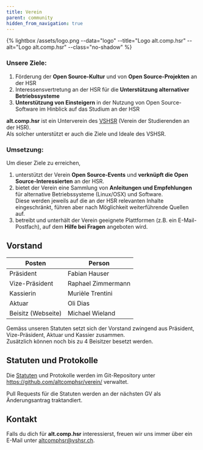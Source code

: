 ```yaml
---
title: Verein
parent: community
hidden_from_navigation: true
---
```


{% lightbox /assets/logo.png --data="logo" --title="Logo alt.comp.hsr" --alt="Logo alt.comp.hsr" --class="no-shadow" %}

### Unsere Ziele:

1. Förderung der **Open Source-Kultur** und von **Open Source-Projekten** an der HSR
2. Interessensvertretung an der HSR für die **Unterstützung alternativer Betriebssysteme**
3. **Unterstützung von Einsteigern** in der Nutzung von Open Source-Software im Hinblick auf das Studium an der HSR

**alt.comp.hsr** ist ein Unterverein des [VSHSR](http://www.vshsr.ch/) (Verein der Studierenden an der HSR).  
Als solcher unterstützt er auch die Ziele und Ideale des VSHSR.


### Umsetzung:

Um dieser Ziele zu erreichen,

1. unterstützt der Verein **Open Source-Events** und **verknüpft die Open Source-Interessierten** an der HSR.
2. bietet der Verein eine Sammlung von **Anleitungen und Empfehlungen** für alternative Betriebssysteme (Linux/OSX) und Software.  
   Diese werden jeweils auf die an der HSR relevanten Inhalte eingeschränkt, führen aber nach Möglichkeit weiterführende Quellen auf.
3. betreibt und unterhält der Verein geeignete Plattformen (z.B. ein E-Mail-Postfach), auf dem **Hilfe bei Fragen** angeboten wird.


## Vorstand

Posten | Person
------ | ------
Präsident | Fabian Hauser
Vize-Präsident | Raphael Zimmermann
Kassierin | Murièle Trentini
Aktuar  | Oli Dias
Beisitz (Webseite) | Michael Wieland

Gemäss unseren Statuten setzt sich der Vorstand zwingend aus Präsident, Vize-Präsident, Aktuar und Kassier zusammen.  
Zusätzlich können noch bis zu 4 Beisitzer besetzt werden.

## Statuten und Protokolle

Die [Statuten](/assets/verein/statuten.pdf) und Protokolle werden im Git-Repository unter <https://github.com/altcomphsr/verein/> verwaltet.

Pull Requests für die Statuten werden an der nächsten GV als Änderungsantrag traktandiert.

## Kontakt

Falls du dich für **alt.comp.hsr** interessierst, freuen wir uns immer über ein E-Mail unter <altcomphsr@vshsr.ch>.
